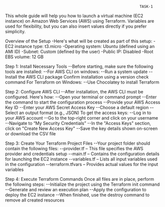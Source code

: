                                                                  TASK-1
This whole guide will help you how to launch a virtual machine (EC2 instance) on Amazon Web Services (AWS) using Terraform. Variables are used for flexibility, but you can also insert values directly if you prefer simplicity.

Overview of the Setup
-Here's what will be created as part of this setup:
-EC2 instance type: t3.micro
-Operating system: Ubuntu (defined using an AMI ID)
-Subnet: Custom (defined by the user)
-Public IP: Disabled
-Root EBS volume: 12 GB

Step 1: Install Necessary Tools
 --Before starting, make sure the following tools are installed:
 --For AWS CLI on windows:
 --Run a system update
 --Install the AWS CLI package
Confirm installation using a version check command
 For Terraform on Windows:
 --Use Chocolatey to install Terraform

Step 2: Configure AWS CLI
 --After installation, the AWS CLI must be configured. Here's how:
 --Open your terminal or command prompt
 --Enter the command to start the configuration process
 --Provide your AWS Access Key ID
 --Enter your AWS Secret Access Key
 --Choose a default region
 --Select an output format (e.g., JSON)
To get the access keys:
 --Log in to your AWS account
 --Go to the top-right corner and click on your username
 --Navigate to “My Security Credentials”
 --In the "Access Keys" section, click on "Create New Access Key"
 --Save the key details shown on-screen or download the CSV file

Step 3: Create Your Terraform Project Files
 --Your project folder should contain the following files:
 --provider.tf – This file specifies the AWS provider and credentials setup
 --main.tf – Contains the configuration details for launching the EC2 instance
 --variables.tf – Lists all input variables used in the configuration
 --terraform.tfvars – Provides actual values for the input variables

Step 4: Execute Terraform Commands
 Once all files are in place, perform the following steps:
 --Initialize the project using the Terraform init command
 --Generate and review an execution plan
 --Apply the configuration to deploy the EC2 instance
 --When finished, use the destroy command to remove all created resources
